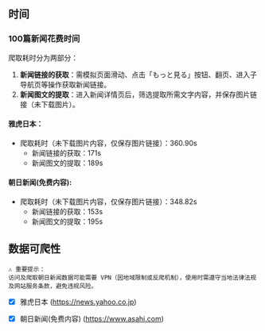 ## 时间  
### 100篇新闻花费时间  
爬取耗时分为两部分：  
1. **新闻链接的获取**：需模拟页面滑动、点击「もっと見る」按钮、翻页、进入子导航页等操作获取新闻链接。  
2. **新闻图文的提取**：进入新闻详情页后，筛选提取所需文字内容，并保存图片链接（未下载图片）。  

#### 雅虎日本：  
- 爬取耗时（未下载图片内容，仅保存图片链接）：360.90s  
  - 新闻链接的获取：171s  
  - 新闻图文的提取：189s  

#### 朝日新闻(免费内容):  
- 爬取耗时（未下载图片内容，仅保存图片链接）：348.82s  
  - 新闻链接的获取：153s  
  - 新闻图文的提取：195s

## 数据可爬性
```plaintext
⚠️ 重要提示：  
访问及爬取朝日新闻数据可能需要 VPN（因地域限制或反爬机制），使用时需遵守当地法律法规及网站服务条款，避免违规风险。  
```  
- [x] 雅虎日本 (https://news.yahoo.co.jp)
- [x] 朝日新闻(免费内容) (https://www.asahi.com)

